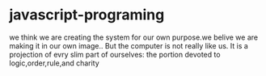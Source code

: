 # javascript-programing
we think we are creating the system for our own purpose.we belive we are making it in our own image.. But the computer is not really like us. It is a projection of evry slim part of ourselves: the portion devoted to logic,order,rule,and charity
